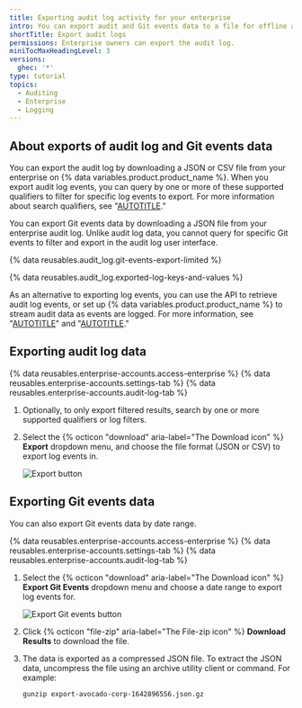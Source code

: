 ```yaml
---
title: Exporting audit log activity for your enterprise
intro: You can export audit and Git events data to a file for offline analysis.
shortTitle: Export audit logs
permissions: Enterprise owners can export the audit log.
miniTocMaxHeadingLevel: 3
versions:
  ghec: '*'
type: tutorial
topics:
  - Auditing
  - Enterprise
  - Logging
---
```

## About exports of audit log and Git events data

You can export the audit log by downloading a JSON or CSV file from your enterprise on {% data variables.product.product_name %}. When you export audit log events, you can query by one or more of these supported qualifiers to filter for specific log events to export. For more information about search qualifiers, see "[AUTOTITLE](/admin/monitoring-activity-in-your-enterprise/reviewing-audit-logs-for-your-enterprise/searching-the-audit-log-for-your-enterprise#search-based-on-the-action-performed)."

You can export Git events data by downloading a JSON file from your enterprise audit log. Unlike audit log data, you cannot query for specific Git events to filter and export in the audit log user interface. 

{% data reusables.audit_log.git-events-export-limited %}

{% data reusables.audit_log.exported-log-keys-and-values %}

As an alternative to exporting log events, you can use the API to retrieve audit log events, or set up {% data variables.product.product_name %} to stream audit data as events are logged. For more information, see "[AUTOTITLE](/admin/monitoring-activity-in-your-enterprise/reviewing-audit-logs-for-your-enterprise/using-the-audit-log-api-for-your-enterprise)" and "[AUTOTITLE](/admin/monitoring-activity-in-your-enterprise/reviewing-audit-logs-for-your-enterprise/streaming-the-audit-log-for-your-enterprise)."

## Exporting audit log data

{% data reusables.enterprise-accounts.access-enterprise %}
{% data reusables.enterprise-accounts.settings-tab %}
{% data reusables.enterprise-accounts.audit-log-tab %}
1. Optionally, to only export filtered results, search by one or more supported qualifiers or log filters.
2. Select the {% octicon "download" aria-label="The Download icon" %} **Export** dropdown menu, and choose the file format (JSON or CSV) to export log events in.

    ![Export button](/assets/images/help/organizations/org-audit-log-export.png)

## Exporting Git events data

You can also export Git events data by date range.

{% data reusables.enterprise-accounts.access-enterprise %}
{% data reusables.enterprise-accounts.settings-tab %}
{% data reusables.enterprise-accounts.audit-log-tab %}
1. Select the {% octicon "download" aria-label="The Download icon" %} **Export Git Events** dropdown menu and choose a date range to export log events for.

    ![Export Git events button](/assets/images/help/organizations/org-audit-log-export-git-events.png)
1. Click {% octicon "file-zip" aria-label="The File-zip icon" %} **Download Results** to download the file.
1. The data is exported as a compressed JSON file. To extract the JSON data, uncompress the file using an archive utility client or command. For example:

    ```
    gunzip export-avocado-corp-1642896556.json.gz
    ```
